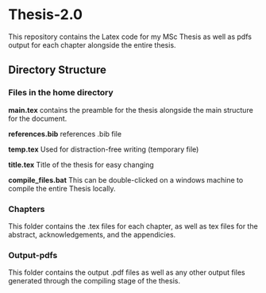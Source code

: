 # Thesis-2.0

This repository contains the Latex code for my MSc Thesis as well as pdfs output for each chapter alongside the entire thesis.

## Directory Structure
### Files in the home directory
  **main.tex** contains the preamble for the thesis alongside the main structure for the document.
  
  **references.bib** references .bib file
  
  **temp.tex** Used for distraction-free writing (temporary file)
  
  **title.tex** Title of the thesis for easy changing
  
  **compile_files.bat** This can be double-clicked on a windows machine to compile the entire Thesis locally.
 
### Chapters
This folder contains the .tex files for each chapter, as well as tex files for the abstract, acknowledgements, and the appendicies.

### Output-pdfs
This folder contains the output .pdf files as well as any other output files generated through the compiling stage of the thesis.
